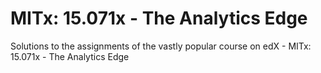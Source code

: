 # MITx: 15.071x - The Analytics Edge
Solutions to the assignments of the vastly popular course on edX - MITx: 15.071x - The Analytics Edge
